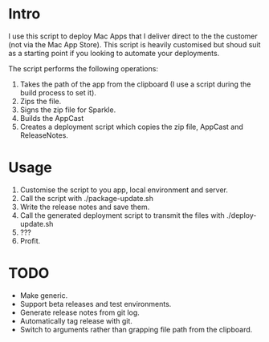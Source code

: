 # Intro
I use this script to deploy Mac Apps that I deliver direct to the the customer (not via the Mac App Store). This script is heavily customised but shoud suit as a starting point if you looking to automate your deployments.

The script performs the following operations:  

1. Takes the path of the app from the clipboard (I use a script during the build process to set it).
2. Zips the file.
3. Signs the zip file for Sparkle.
4. Builds the AppCast
5. Creates a deployment script which copies the zip file, AppCast and ReleaseNotes.
 
# Usage
1. Customise the script to you app, local environment and server.
2. Call the script with ./package-update.sh
3. Write the release notes and save them. 
4. Call the generated deployment script to transmit the files with ./deploy-update.sh
5. ???
6. Profit.

# TODO
* Make generic.
* Support beta releases and test environments.
* Generate release notes from git log.
* Automatically tag release with git.
* Switch to arguments rather than grapping file path from the clipboard.

